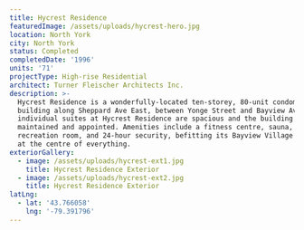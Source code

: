 ```yaml
---
title: Hycrest Residence
featuredImage: /assets/uploads/hycrest-hero.jpg
location: North York
city: North York
status: Completed
completedDate: '1996'
units: '71'
projectType: High-rise Residential
architect: Turner Fleischer Architects Inc.
description: >-
  Hycrest Residence is a wonderfully-located ten-storey, 80-unit condominium
  building along Sheppard Ave East, between Yonge Street and Bayview Avenue. The
  individual suites at Hycrest Residence are spacious and the building well
  maintained and appointed. Amenities include a fitness centre, sauna, a
  recreation room, and 24-hour security, befitting its Bayview Village location,
  at the centre of everything.
exteriorGallery:
  - image: /assets/uploads/hycrest-ext1.jpg
    title: Hycrest Residence Exterior
  - image: /assets/uploads/hycrest-ext2.jpg
    title: Hycrest Residence Exterior
latLng:
  - lat: '43.766058'
    lng: '-79.391796'
---
```



